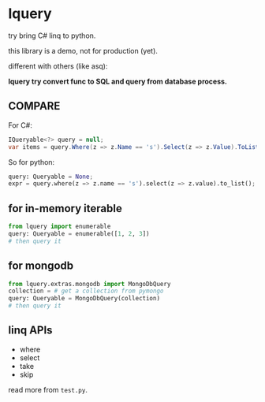 # lquery

try bring C# linq to python.

this library is a demo, not for production (yet).

different with others (like asq):

**lquery try convert func to SQL and query from database process.**

## COMPARE

For C#:

``` cs
IQueryable<?> query = null;
var items = query.Where(z => z.Name == 's').Select(z => z.Value).ToList();
```

So for python:

``` py
query: Queryable = None;
expr = query.where(z => z.name == 's').select(z => z.value).to_list();
```

## for in-memory iterable

``` py
from lquery import enumerable
query: Queryable = enumerable([1, 2, 3])
# then query it
```

## for mongodb

``` py
from lquery.extras.mongodb import MongoDbQuery
collection = # get a collection from pymongo
query: Queryable = MongoDbQuery(collection)
# then query it
```

## linq APIs

* where
* select
* take
* skip

read more from `test.py`.

